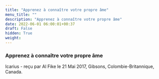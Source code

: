 ```yaml
---
title: "Apprenez à connaître votre propre âme"
menu_title: ""
description: "Apprenez à connaître votre propre âme"
date: 2022-06-01 06:00:01+00:37
draft: False
hidden: True
weight:
---
```

### Apprenez à connaître votre propre âme

Icarius - reçu par Al Fike le 21 Mai 2017, Gibsons, Colombie-Britannique, Canada.



